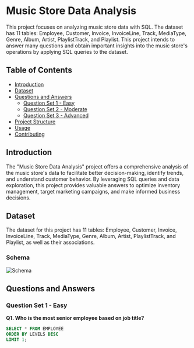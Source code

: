 # Music Store Data Analysis

This project focuses on analyzing music store data with SQL. The dataset has 11 tables: Employee, Customer, Invoice, InvoiceLine, Track, MediaType, Genre, Album, Artist, PlaylistTrack, and Playlist. This project intends to answer many questions and obtain important insights into the music store's operations by applying SQL queries to the dataset.

## Table of Contents
- [Introduction](#introduction)
- [Dataset](#dataset)
- [Questions and Answers](#questions-and-answers)
  - [Question Set 1 - Easy](#question-set-1---easy)
  - [Question Set 2 - Moderate](#question-set-2---moderate)
  - [Question Set 3 - Advanced](#question-set-3---advanced)
- [Project Structure](#project-structure)
- [Usage](#usage)
- [Contributing](#contributing)

## Introduction
The "Music Store Data Analysis" project offers a comprehensive analysis of the music store's data to facilitate better decision-making, identify trends, and understand customer behavior. By leveraging SQL queries and data exploration, this project provides valuable answers to optimize inventory management, target marketing campaigns, and make informed business decisions.

## Dataset
The dataset for this project has 11 tables: Employee, Customer, Invoice, InvoiceLine, Track, MediaType, Genre, Album, Artist, PlaylistTrack, and Playlist, as well as their associations.

### Schema
![Schema](path_to_schema_image)

## Questions and Answers

### Question Set 1 - Easy
**Q1. Who is the most senior employee based on job title?**
```sql
SELECT * FROM EMPLOYEE
ORDER BY LEVELS DESC
LIMIT 1;
